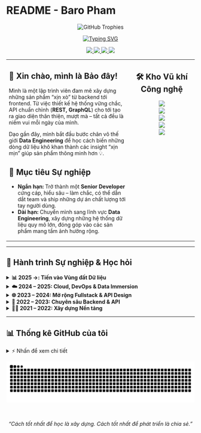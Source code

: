 <!DOCTYPE html>
<html>
<head>
  <meta charset="UTF-8" />
  <h1>README - Baro Pham</h1>
</head>
<body>

<p align="center">
  <img src="https://github-trophies.vercel.app/api/trophy?username=pbao9&theme=tokyonight&column=7&margin-w=15&margin-h=15" alt="GitHub Trophies" />
</p>

<div align="center">
  <a href="https://git.io/typing-svg">
    <img src="https://readme-typing-svg.herokuapp.com?font=Fira+Code&size=35&pause=1000&color=58A6FF&center=true&vCenter=true&width=1000&lines=Hey%2C+I'm+Baro+Pham+%F0%9F%91%8B;Fullstack+Architect+%7C+Aspiring+Data+Engineer;From+REST+%26+GraphQL+APIs+to+Intelligent+Data+Pipelines" alt="Typing SVG" />
  </a>
</div>

<p align="center">
  <a href="https://baro-dev.io.vn" target="_blank">
    <img src="https://img.shields.io/badge/Portfolio-252525?style=for-the-badge&logo=icloud&logoColor=white" />
  </a>
  <a href="https://www.linkedin.com/in/pbao" target="_blank">
    <img src="https://img.shields.io/badge/LinkedIn-0A66C2?style=for-the-badge&logo=linkedin&logoColor=white" />
  </a>
  <a href="mailto:pbao.business@gmail.com">
    <img src="https://img.shields.io/badge/Gmail-D14836?style=for-the-badge&logo=gmail&logoColor=white" />
  </a>
  <img src="https://komarev.com/ghpvc/?username=pbao9&label=PROFILE+VIEWS&style=for-the-badge&color=blue" />
</p>

<table>
<tr>
<td valign="top" width="65%">

<h2>👋 Xin chào, mình là Bảo đây!</h2>
<p>
Mình là một lập trình viên đam mê xây dựng những sản phẩm “xịn xò” từ backend tới frontend. Từ việc thiết kế hệ thống vững chắc, API chuẩn chỉnh (<strong>REST, GraphQL</strong>) cho tới tạo ra giao diện thân thiện, mượt mà – tất cả đều là niềm vui mỗi ngày của mình.
</p>

<p>
Dạo gần đây, mình bắt đầu bước chân vô thế giới <strong>Data Engineering</strong> để học cách biến những dòng dữ liệu khô khan thành các insight “xịn mịn” giúp sản phẩm thông minh hơn 💡. 
</p>

<h2>🎯 Mục tiêu Sự nghiệp</h2>
<ul>
  <li><strong>Ngắn hạn:</strong> Trở thành một <strong>Senior Developer</strong> cứng cáp, hiểu sâu – làm chắc, có thể dẫn dắt team và ship những dự án chất lượng tới tay người dùng.</li>
  <li><strong>Dài hạn:</strong> Chuyển mình sang lĩnh vực <strong>Data Engineering</strong>, xây dựng những hệ thống dữ liệu quy mô lớn, đóng góp vào các sản phẩm mang tầm ảnh hưởng rộng.</li>
</ul>

</td>
<td valign="top" width="35%">

<h2 align="center">🛠️ Kho Vũ khí Công nghệ</h2>
<p align="center">
  <img src="https://skillicons.dev/icons?i=python,codeigniter,django,laravel,php,nodejs,express" /><br>
  <img src="https://skillicons.dev/icons?i=react,nextjs,vue,js,ts,tailwind" /><br>
  <img src="https://skillicons.dev/icons?i=mysql,postgres,mongodb,redis,graphql" /><br>
  <img src="https://skillicons.dev/icons?i=docker,kubernetes,aws,git,githubactions" /><br>
  <img src="https://skillicons.dev/icons?i=postman,vscode,figma" />
</p>

</td>
</tr>
</table>




---

## 🧭 Hành trình Sự nghiệp & Học hỏi

<details>
  <summary><strong>📊 2025 →: Tiến vào Vùng đất Dữ liệu</strong></summary>
  <br>
  <blockquote>
    <strong>Định hướng:</strong> Chuyên sâu vào việc xây dựng các đường ống dữ liệu (ETL/ELT) phức tạp, điều phối workflow với các công cụ hiện đại và ứng dụng các mô hình AI/ML vào thực tế.
    <br><br>
    <strong>Công nghệ mục tiêu:</strong> <code>Apache Airflow</code>, <code>dbt</code>, <code>Snowflake</code>, <code>Kafka</code>
  </blockquote>
</details>

<details>
  <summary><strong>☁️ 2024 – 2025: Cloud, DevOps & Data Immersion</strong></summary>
  <br>
  <blockquote>
    Tập trung triển khai ứng dụng lên môi trường production, làm quen với các nguyên tắc Infrastructure as Code (IaC) và bắt đầu hành trình khám phá thế giới Dữ liệu.
    <br><br>
    <strong>Công nghệ chính:</strong> <code>Docker</code>, <code>Kubernetes</code>, <code>AWS</code>, <code>GitHub Actions</code>, <code>OpenCV</code>
  </blockquote>
</details>

<details>
  <summary><strong>🌐 2023 – 2024: Mở rộng Fullstack & API Design</strong></summary>
  <br>
  <blockquote>
    Làm chủ các framework frontend phổ biến để xây dựng ứng dụng end-to-end, kết nối với các API được thiết kế theo cả hai kiến trúc REST và GraphQL.
    <br><br>
    <strong>Công nghệ chính:</strong> <code>React</code>, <code>Next.js</code>, <code>Vue.js</code>, <code>GraphQL</code>
  </blockquote>
</details>

<details>
  <summary><strong>🧰 2022 – 2023: Chuyên sâu Backend & API</strong></summary>
  <br>
  <blockquote>
    Tập trung xây dựng logic nghiệp vụ phức tạp, thiết kế RESTful APIs mạnh mẽ và tối ưu hóa hiệu năng cơ sở dữ liệu. Bắt đầu làm việc với hệ sinh thái Python.
    <br><br>
    <strong>Công nghệ chính:</strong> <code>Laravel</code>, <code>Django</code>, <code>MySQL</code>, <code>PostgreSQL</code>, <code>REST APIs</code>
  </blockquote>
</details>

<details>
  <summary><strong>👨‍🎓 2021 – 2022: Xây dựng Nền tảng</strong></summary>
  <br>
  <blockquote>
    Bắt đầu hành trình lập trình với các kiến thức web nền tảng và chọn PHP & Laravel làm ngôn ngữ backend chủ đạo đầu tiên để đi sâu vào.
    <br><br>
    <strong>Công nghệ chính:</strong> <code>HTML</code>, <code>CSS</code>, <code>JavaScript</code>, <code>PHP</code>, <code>Laravel</code>
  </blockquote>
</details>

---

## 📊 Thống kê GitHub của tôi

<details>
  <summary>⚡ Nhấn để xem chi tiết</summary>
  <br/>
  <p align="center">
    <img src="https://github-readme-stats.vercel.app/api?username=pbao9&show_icons=true&theme=tokyonight&rank_icon=github&count_private=true&hide_border=true" />
    <img src="https://github-readme-streak-stats.herokuapp.com/?user=pbao9&theme=tokyonight&hide_border=true" />
    <img src="https://github-readme-stats.vercel.app/api/top-langs/?username=pbao9&layout=compact&theme=tokyonight&hide_border=true" />
  </p>
</details>

<p align="center">
  <img src="https://raw.githubusercontent.com/pbao9/pbao9/output/github-contribution-grid-snake.svg" alt="Snake animation" />
</p>

<br>
<p align="center">
  <i>“Cách tốt nhất để học là xây dựng. Cách tốt nhất để phát triển là chia sẻ.”</i>
</p>

</body>
</html>
